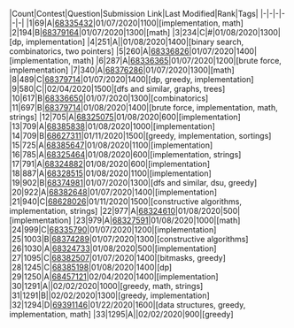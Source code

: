 |Count|Contest|Question|Submission Link|Last Modified|Rank|Tags|
|-|-|-|-|-|-|
|1|69|A|[68335432](https://codeforces.com/contest/1221/submission/68335432)|01/07/2020|1100|[implementation, math]
|2|194|B|[68379164](https://codeforces.com/contest/194/submission/68379164)|01/07/2020|1300|[math]
|3|234|C|#|01/08/2020|1300|[dp, implementation]
|4|251|A||01/08/2020|1400|[binary search, combinatorics, two pointers]
|5|260|A|[68336826](https://codeforces.com/contest/260/submission/68336826)|01/07/2020|1400|[implementation, math]
|6|287|A|[68336365](https://codeforces.com/contest/287/submission/68336365)|01/07/2020|1200|[brute force, implementation]
|7|340|A|[68376286](https://codeforces.com/contest/340/submission/68376286)|01/07/2020|1300|[math]
|8|489|C|[68379714](https://codeforces.com/contest/489/submission/68379714)|01/07/2020|1400|[dp, greedy, implementation]
|9|580|C||02/04/2020|1500|[dfs and similar, graphs, trees]
|10|617|B|[68336650](https://codeforces.com/contest/617/submission/68336650)|01/07/2020|1300|[combinatorics]
|11|697|B|[68379714](https://codeforces.com/contest/489/submission/68379714)|01/08/2020|1400|[brute force, implementation, math, strings]
|12|705|A|[68325075](http://codeforces.com/contest/705/submission/68325075)|01/08/2020|600|[implementation]
|13|709|A|[68385838](https://codeforces.com/contest/709/submission/68385838)|01/08/2020|1000|[implementation]
|14|709|B|[68627311](https://codeforces.com/contest/709/submission/68627311)|01/11/2020|1500|[greedy, implementation, sortings]
|15|725|A|[68385647](https://codeforces.com/contest/725/submission/68385647)|01/08/2020|1100|[implementation]
|16|785|A|[68325464](http://codeforces.com/contest/785/submission/68325464)|01/08/2020|600|[implementation, strings]
|17|791|A|[68324882](http://codeforces.com/contest/791/submission/68324882)|01/08/2020|600|[implementation]
|18|887|A|[68328515](http://codeforces.com/contest/887/submission/68328515)|01/08/2020|1100|[implementation]
|19|902|B|[68374981](https://codeforces.com/contest/902/submission/68374981)|01/07/2020|1300|[dfs and similar, dsu, greedy]
|20|922|A|[68382648](https://codeforces.com/contest/922/submission/68382648)|01/07/2020|1400|[implementation]
|21|940|C|[68628026](https://codeforces.com/contest/940/submission/68628026)|01/11/2020|1500|[constructive algorithms, implementation, strings]
|22|977|A|[68324610](http://codeforces.com/contest/977/submission/68324610)|01/08/2020|500|[implementation]
|23|979|A|[68327591](http://codeforces.com/contest/979/submission/68327591)|01/08/2020|1000|[math]
|24|999|C|[68335790](https://codeforces.com/contest/999/submission/68335790)|01/07/2020|1200|[implementation]
|25|1003|B|[68374289](https://codeforces.com/contest/1003/submission/68374289)|01/07/2020|1300|[constructive algorithms]
|26|1030|A|[68324733](https://codeforces.com/contest/1030/submission/68324733)|01/08/2020|500|[implementation]
|27|1095|C|[68382507](https://codeforces.com/contest/1095/submission/68382507)|01/07/2020|1400|[bitmasks, greedy]
|28|1245|C|[68385198](https://codeforces.com/contest/1245/submission/68385198)|01/08/2020|1400|[dp]
|29|1250|A|[68457121](https://codeforces.com/contest/1250/submission/68457121)|02/04/2020|1400|[implementation]
|30|1291|A||02/02/2020|1000|[greedy, math, strings]
|31|1291|B||02/02/2020|1300|[greedy, implementation]
|32|1294|D|[69391146](https://codeforces.com/contest/1294/submission/69391146)|01/22/2020|1600|[data structures, greedy, implementation, math]
|33|1295|A||02/02/2020|900|[greedy]
